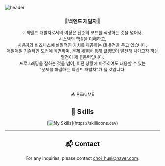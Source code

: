
![header](https://capsule-render.vercel.app/api?type=waving&color=auto&height=300&section=header&text=Welcome&fontSize=90&animation=fadeIn&fontAlignY=38&desc=Huni's%20GitHub%20Profile&descAlignY=51&descAlign=62)
<div align="center">
<h3 align="center"> 🌱백엔드 개발자🌱</h3>

<p align="center">
💡 백엔드 개발자로서의 여정은 단순히 코드를 작성하는 것을 넘어서,  <br/> 시스템의 핵심을 이해하고,  <br/>사용자와 비즈니스에 실질적인 가치를 제공하는 데 중점을 두고 있습니다.  <br/>매일매일 기술적인 도전에 직면하며, 문제 해결을 통해 끊임없이 발전해 나가고자 하는 열정이 제 원동력입니다. <br/>
프로그래밍을 잘하는 것을 넘어, 어떤 상황에 마주하여도 대응할 수 있는 <br/> “문제를 해결하는 백엔드 개발자”가 될 것입니다.
</p>
</br>


</br>

[📥 RESUME](docs/ChoiGwanghun_resume.pdf)




## 📄 Skills
[![My Skills](https://skillicons.dev/icons?i=java,spring,gradle,html,js,jquery,jenkins,linux,mysql,rabbitmq,redis,)](https://skillicons.dev)

***

## 📬 Contact
For any inquiries, please contact [choi_huni@naver.com](mailto:choi_huni@naver.com).



<!--
**gwanghun-choi/gwanghun-choi** is a ✨ _special_ ✨ repository because its `README.md` (this file) appears on your GitHub profile.

Here are some ideas to get you started:

- 🔭 I’m currently working on ...
- 🌱 I’m currently learning ...
- 👯 I’m looking to collaborate on ...
- 🤔 I’m looking for help with ...
- 💬 Ask me about ...
- 📫 How to reach me: ...
- 😄 Pronouns: ...
- ⚡ Fun fact: ...
-->
